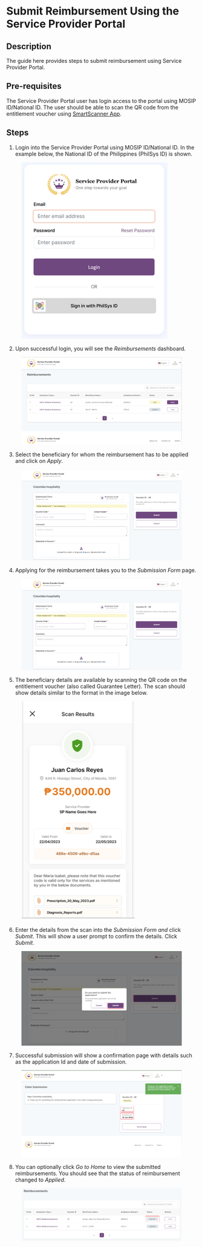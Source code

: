 # Submit Reimbursement Using the Service Provider Portal

## Description&#x20;

The guide here provides steps to submit reimbursement using Service Provider Portal.

## Pre-requisites

The Service Provider Portal user has login access to the portal using MOSIP ID/National ID. The user should be able to scan the QR code from the entitlement voucher using [SmartScanner App](broken-reference).

## Steps

1. Login into the Service Provider Portal using MOSIP ID/National ID. In the example below, the National ID of the Philippines (PhilSys ID) is shown.

<figure><img src="../../.gitbook/assets/image (4).png" alt=""><figcaption></figcaption></figure>

2. Upon successful login, you will see the _Reimbursements_ dashboard.

<figure><img src="../../.gitbook/assets/image (5).png" alt=""><figcaption></figcaption></figure>

3. Select the beneficiary for whom the reimbursement has to be applied and click on _Apply_.&#x20;

<figure><img src="../../.gitbook/assets/image (11).png" alt=""><figcaption></figcaption></figure>

4. Applying for the reimbursement takes you to the _Submission Form_ page.&#x20;

<figure><img src="../../.gitbook/assets/image (8).png" alt=""><figcaption></figcaption></figure>

5. The beneficiary details are available by scanning the QR code on the entitlement voucher (also called Guarantee Letter). The scan should show details similar to the format in the image below.&#x20;

<figure><img src="../../.gitbook/assets/image (10).png" alt=""><figcaption></figcaption></figure>

6. Enter the details from the scan into the _Submission Form and_ click _Submit_. This will show a user prompt to confirm the details. Click _Submit_.

<figure><img src="../../.gitbook/assets/image (6).png" alt=""><figcaption></figcaption></figure>

7. Successful submission will show a confirmation page with details such as the application Id and date of submission.&#x20;

<figure><img src="../../.gitbook/assets/image (12).png" alt=""><figcaption></figcaption></figure>

8. You can optionally click _Go to Home_ to view the submitted reimbursements. You should see that the status of reimbursement changed to _Applied_.

<figure><img src="../../.gitbook/assets/image (9).png" alt=""><figcaption></figcaption></figure>
